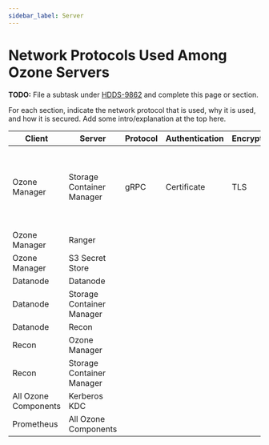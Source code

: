 ```yaml
---
sidebar_label: Server
---
```


# Network Protocols Used Among Ozone Servers

**TODO:** File a subtask under [HDDS-9862](https://issues.apache.org/jira/browse/HDDS-9862) and complete this page or section.

For each section, indicate the network protocol that is used, why it is used, and how it is secured. Add some intro/explanation at the top here.

| Client | Server | Protocol | Authentication | Encryption | Notes |
|-|-|-|-|-|-|
Ozone Manager | Storage Container Manager | gRPC | Certificate | TLS | Used to allocate blocks, delete blocks, and get block locations.
Ozone Manager | Ranger | | | |
Ozone Manager | S3 Secret Store | | | |
Datanode | Datanode | | | |
Datanode | Storage Container Manager | | | |
Datanode | Recon | | | |
Recon | Ozone Manager | | | |
Recon | Storage Container Manager | | | |
All Ozone Components | Kerberos KDC | | | |
Prometheus | All Ozone Components | | | |


